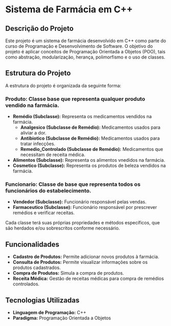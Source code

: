 # Sistema de Farmácia em C++

## Descrição do Projeto

Este projeto é um sistema de farmácia desenvolvido em C++ como parte do curso de Programação e Desenvolvimento de Software. O objetivo do projeto é aplicar conceitos de Programação Orientada a Objetos (POO), tais como abstração, modularização, herança, polimorfismo e o uso de classes.

## Estrutura do Projeto

A estrutura do projeto é organizada da seguinte forma:

### Produto: Classe base que representa qualquer produto vendido na farmácia.
  - **Remédio (Subclasse):** Representa os medicamentos vendidos na farmácia.
    - **Analgesico (Subclasse de Remédio):** Medicamentos usados para aliviar a dor.
    - **Antibiotico (Subclasse de Remédio):** Medicamentos usados para tratar infecções.
    - **Remedio_Controlado (Subclasse de Remédio):** Medicamentos que necessitam de receita médica.
  - **Alimentos (Subclasse):** Representa os alimentos vnedidos na farmácia.
  - **Cosmetico (Subclasse):** Representa os produtos de beleza vendidos na farmácia.
### Funcionario: Classe de base que representa todos os funcionários do estabelecimento.
  - **Vendedor (Subclasse):** Funcionário responsável pelas vendas.
  - **Farmaceutico (Subclasse):** Funcionário responsável por prescrever remédios e verificar receitas.

Cada classe terá suas próprias propriedades e métodos específicos, que são herdados e/ou sobrescritos conforme necessário.

## Funcionalidades

- **Cadastro de Produtos:** Permite adicionar novos produtos à farmácia.
- **Consulta de Produtos:** Permite visualizar informações sobre os produtos cadastrados.
- **Compra de Produtos:** Simula a compra de produtos.
- **Receita Médica:** Gestão de receitas médicas para compra de remédios controlados.

## Tecnologias Utilizadas

- **Linguagem de Programação:** C++
- **Paradigma:** Programação Orientada a Objetos
